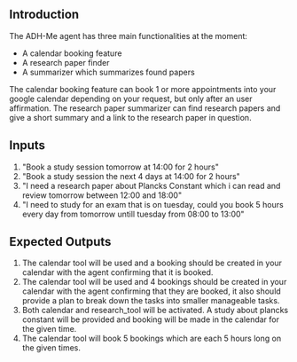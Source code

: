 ## Introduction
The ADH-Me agent has three main functionalities at the moment:
 - A calendar booking feature
 - A research paper finder
 - A summarizer which summarizes found papers

The calendar booking feature can book 1 or more appointments into your google calendar depending on your request, but only after an user affirmation.
The research paper summarizer can find research papers and give a short summary and a link to the research paper in question.

## Inputs
1. "Book a study session tomorrow at 14:00 for 2 hours"
2. "Book a study session the next 4 days at 14:00 for 2 hours"
3. "I need a research paper about Plancks Constant which i can read and review tomorrow between 12:00 and 18:00"
4. "I need to study for an exam that is on tuesday, could you book 5 hours every day from tomorrow untill tuesday from 08:00 to 13:00"


## Expected Outputs
1. The calendar tool will be used and a booking should be created in your calendar with the agent confirming that it is booked.
2. The calendar tool will be used and 4 bookings should be created in your calendar with the agent confirming that they are booked, it also should provide a plan to break down the tasks into smaller manageable tasks.
3. Both calendar and research_tool will be activated. A study about plancks constant will be provided and booking will be made in the calendar for the given time.
4. The calendar tool will book 5 bookings which are each 5 hours long on the given times.
